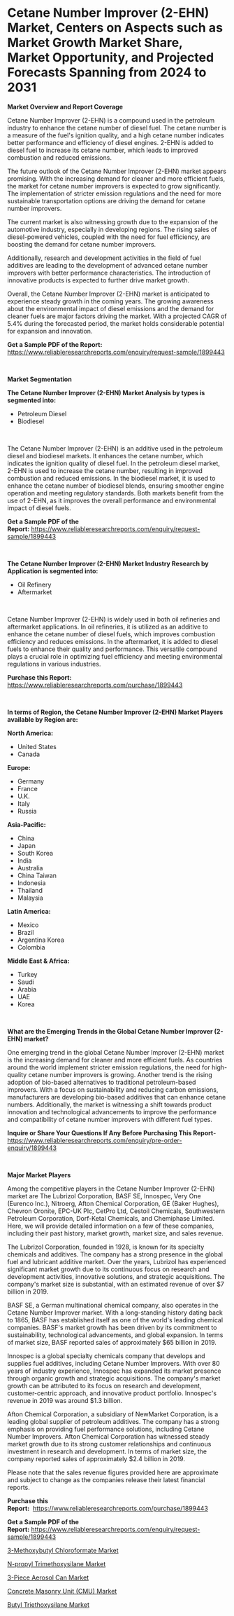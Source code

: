 <p><h1>Cetane Number Improver (2-EHN) Market, Centers on Aspects such as Market Growth Market Share, Market Opportunity, and Projected Forecasts Spanning from 2024 to 2031</h1></p><p><strong>Market Overview and Report Coverage</strong></p>
<p><p>Cetane Number Improver (2-EHN) is a compound used in the petroleum industry to enhance the cetane number of diesel fuel. The cetane number is a measure of the fuel's ignition quality, and a high cetane number indicates better performance and efficiency of diesel engines. 2-EHN is added to diesel fuel to increase its cetane number, which leads to improved combustion and reduced emissions.</p><p>The future outlook of the Cetane Number Improver (2-EHN) market appears promising. With the increasing demand for cleaner and more efficient fuels, the market for cetane number improvers is expected to grow significantly. The implementation of stricter emission regulations and the need for more sustainable transportation options are driving the demand for cetane number improvers.</p><p>The current market is also witnessing growth due to the expansion of the automotive industry, especially in developing regions. The rising sales of diesel-powered vehicles, coupled with the need for fuel efficiency, are boosting the demand for cetane number improvers.</p><p>Additionally, research and development activities in the field of fuel additives are leading to the development of advanced cetane number improvers with better performance characteristics. The introduction of innovative products is expected to further drive market growth.</p><p>Overall, the Cetane Number Improver (2-EHN) market is anticipated to experience steady growth in the coming years. The growing awareness about the environmental impact of diesel emissions and the demand for cleaner fuels are major factors driving the market. With a projected CAGR of 5.4% during the forecasted period, the market holds considerable potential for expansion and innovation.</p></p>
<p><strong>Get a Sample PDF of the Report:</strong> <a href="https://www.reliableresearchreports.com/enquiry/request-sample/1899443">https://www.reliableresearchreports.com/enquiry/request-sample/1899443</a></p>
<p>&nbsp;</p>
<p><strong>Market Segmentation</strong></p>
<p><strong>The Cetane Number Improver (2-EHN) Market Analysis by types is segmented into:</strong></p>
<p><ul><li>Petroleum Diesel</li><li>Biodiesel</li></ul></p>
<p>&nbsp;</p>
<p><p>The Cetane Number Improver (2-EHN) is an additive used in the petroleum diesel and biodiesel markets. It enhances the cetane number, which indicates the ignition quality of diesel fuel. In the petroleum diesel market, 2-EHN is used to increase the cetane number, resulting in improved combustion and reduced emissions. In the biodiesel market, it is used to enhance the cetane number of biodiesel blends, ensuring smoother engine operation and meeting regulatory standards. Both markets benefit from the use of 2-EHN, as it improves the overall performance and environmental impact of diesel fuels.</p></p>
<p><strong>Get a Sample PDF of the Report:</strong>&nbsp;<a href="https://www.reliableresearchreports.com/enquiry/request-sample/1899443">https://www.reliableresearchreports.com/enquiry/request-sample/1899443</a></p>
<p>&nbsp;</p>
<p><strong>The Cetane Number Improver (2-EHN) Market Industry Research by Application is segmented into:</strong></p>
<p><ul><li>Oil Refinery</li><li>Aftermarket</li></ul></p>
<p>&nbsp;</p>
<p><p>Cetane Number Improver (2-EHN) is widely used in both oil refineries and aftermarket applications. In oil refineries, it is utilized as an additive to enhance the cetane number of diesel fuels, which improves combustion efficiency and reduces emissions. In the aftermarket, it is added to diesel fuels to enhance their quality and performance. This versatile compound plays a crucial role in optimizing fuel efficiency and meeting environmental regulations in various industries.</p></p>
<p><strong>Purchase this Report:</strong>&nbsp; <a href="https://www.reliableresearchreports.com/purchase/1899443">https://www.reliableresearchreports.com/purchase/1899443</a></p>
<p>&nbsp;</p>
<p><strong>In terms of Region, the Cetane Number Improver (2-EHN) Market Players available by Region are:</strong></p>
<p>
    <p> <strong> North America: </strong>
        <ul>
            <li>United States</li>
            <li>Canada</li>
        </ul>
        </p> 
    <p> <strong> Europe: </strong>
        <ul>
            <li>Germany</li>
            <li>France</li>
            <li>U.K.</li>
            <li>Italy</li>
            <li>Russia</li>
        </ul>
        </p> 
    <p> <strong> Asia-Pacific: </strong>
        <ul>
            <li>China</li>
            <li>Japan</li>
            <li>South Korea</li>
            <li>India</li>
            <li>Australia</li>
            <li>China Taiwan</li>
            <li>Indonesia</li>
            <li>Thailand</li>
            <li>Malaysia</li>
        </ul>
        </p> 
    <p> <strong> Latin America: </strong>
        <ul>
            <li>Mexico</li>
            <li>Brazil</li>
            <li>Argentina Korea</li>
            <li>Colombia</li>
        </ul>
        </p> 
    <p> <strong> Middle East & Africa: </strong>
        <ul>
            <li>Turkey</li>
            <li>Saudi</li>
            <li>Arabia</li>
            <li>UAE</li>
            <li>Korea</li>
        </ul>
    </p>
    </p>
<p>&nbsp;</p>
<p><strong>What are the Emerging Trends in the Global Cetane Number Improver (2-EHN) market?</strong></p>
<p><p>One emerging trend in the global Cetane Number Improver (2-EHN) market is the increasing demand for cleaner and more efficient fuels. As countries around the world implement stricter emission regulations, the need for high-quality cetane number improvers is growing. Another trend is the rising adoption of bio-based alternatives to traditional petroleum-based improvers. With a focus on sustainability and reducing carbon emissions, manufacturers are developing bio-based additives that can enhance cetane numbers. Additionally, the market is witnessing a shift towards product innovation and technological advancements to improve the performance and compatibility of cetane number improvers with different fuel types.</p></p>
<p><strong>Inquire or Share Your Questions If Any Before Purchasing This Report</strong>- <a href="https://www.reliableresearchreports.com/enquiry/pre-order-enquiry/1899443">https://www.reliableresearchreports.com/enquiry/pre-order-enquiry/1899443</a></p>
<p>&nbsp;</p>
<p><strong>Major Market Players</strong></p>
<p><p>Among the competitive players in the Cetane Number Improver (2-EHN) market are The Lubrizol Corporation, BASF SE, Innospec, Very One (Eurenco Inc.), Nitroerg, Afton Chemical Corporation, GE (Baker Hughes), Chevron Oronite, EPC-UK Plc, CetPro Ltd, Cestoil Chemicals, Southwestern Petroleum Corporation, Dorf-Ketal Chemicals, and Chemiphase Limited. Here, we will provide detailed information on a few of these companies, including their past history, market growth, market size, and sales revenue.</p><p>The Lubrizol Corporation, founded in 1928, is known for its specialty chemicals and additives. The company has a strong presence in the global fuel and lubricant additive market. Over the years, Lubrizol has experienced significant market growth due to its continuous focus on research and development activities, innovative solutions, and strategic acquisitions. The company's market size is substantial, with an estimated revenue of over $7 billion in 2019.</p><p>BASF SE, a German multinational chemical company, also operates in the Cetane Number Improver market. With a long-standing history dating back to 1865, BASF has established itself as one of the world's leading chemical companies. BASF's market growth has been driven by its commitment to sustainability, technological advancements, and global expansion. In terms of market size, BASF reported sales of approximately $65 billion in 2019.</p><p>Innospec is a global specialty chemicals company that develops and supplies fuel additives, including Cetane Number Improvers. With over 80 years of industry experience, Innospec has expanded its market presence through organic growth and strategic acquisitions. The company's market growth can be attributed to its focus on research and development, customer-centric approach, and innovative product portfolio. Innospec's revenue in 2019 was around $1.3 billion.</p><p>Afton Chemical Corporation, a subsidiary of NewMarket Corporation, is a leading global supplier of petroleum additives. The company has a strong emphasis on providing fuel performance solutions, including Cetane Number Improvers. Afton Chemical Corporation has witnessed steady market growth due to its strong customer relationships and continuous investment in research and development. In terms of market size, the company reported sales of approximately $2.4 billion in 2019.</p><p>Please note that the sales revenue figures provided here are approximate and subject to change as the companies release their latest financial reports.</p></p>
<p><strong>Purchase this Report:</strong>&nbsp;&nbsp;<a href="https://www.reliableresearchreports.com/purchase/1899443">https://www.reliableresearchreports.com/purchase/1899443</a></p>
<p></p>
<p><strong>Get a Sample PDF of the Report:</strong>&nbsp;<a href="https://www.reliableresearchreports.com/enquiry/request-sample/1899443">https://www.reliableresearchreports.com/enquiry/request-sample/1899443</a></p>
<p><p><a href="https://github.com/mahnoor2003/Market-Research-Report-List-2/blob/main/3-methoxybutyl-chloroformate-market.md">3-Methoxybutyl Chloroformate Market</a></p><p><a href="https://github.com/provorikovar/Market-Research-Report-List-2/blob/main/n-propyl-trimethoxysilane-market.md">N-propyl Trimethoxysilane Market</a></p><p><a href="https://github.com/marloy8/Market-Research-Report-List-2/blob/main/3-piece-aerosol-can-market.md">3-Piece Aerosol Can Market</a></p><p><a href="https://github.com/aliciawhite5576/Market-Research-Report-List-2/blob/main/concrete-masonry-unit-cmu-market.md">Concrete Masonry Unit (CMU) Market</a></p><p><a href="https://github.com/kipkeeva/Market-Research-Report-List-2/blob/main/butyl-triethoxysilane-market.md">Butyl Triethoxysilane Market</a></p></p>